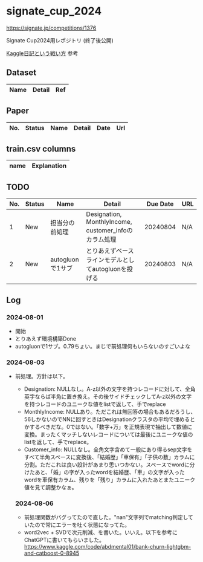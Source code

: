 # signate_cup_2024
https://signate.jp/competitions/1376

Signate Cup2024用レポジトリ (終了後公開)

[Kaggle日記という戦い方](https://zenn.dev/fkubota/articles/3d8afb0e919b555ef068) 参考

## Dataset

|Name|Detail|Ref|
|---|---|---|

## Paper

|No.|Status|Name|Detail|Date|Url|
|---|---|---|---|---|---|

## train.csv columns

|name|Explanation|
|----|----|

## TODO

|No.|Status|Name|Detail|Due Date|URL|
|---|---|---|---|---|---|
| 1 | New | 担当分の前処理 | Designation, MonthlyIncome, customer_infoのカラム処理  | 20240804 | N/A |
| 2 | New | autogluonで1サブ | とりあえずベースラインモデルとしてautogluonを投げる | 20240803 | N/A |

## Log

### 2024-08-01

- 開始
- とりあえず環境構築Done
- autogluonで1サブ。0.79ちょい。まじで前処理何もいらないのすごいよな

### 2024-08-03

- 前処理。方針は以下。
  - Designation: NULLなし。A-z以外の文字を持つレコードに対して、全角英字ならば半角に置き換え。その後サイドチェックしてA-z以外の文字を持つレコードのユニークな値をlistで返して、手でreplace
  - MonthlyIncome: NULLあり。ただこれは無回答の場合もあるだろうし、56しかないのでNNに回すときはDesignationクラスタの平均で埋めるとかするべきだな。0ではない。「数字+万」を正規表現で抽出して数値に変換。まったくマッチしないレコードについては最後にユニークな値のlistを返して、手でreplace。
  - Customer_info: NULLなし。全角文字含めて一般にあり得るsep文字をすべて半角スペースに変換後、「結婚歴」「車保有」「子供の数」カラムに分割。ただこれは良い設計があまり思いつかない。スペースでwordに分けたあと、「婚」の字が入ったwordを結婚歴、「車」の文字が入ったwordを車保有カラム、残りを「残り」カラムに入れたあとまたユニーク値を見て調整かなぁ。

  ### 2024-08-06

  - 前処理関数がバグってたので直した。"nan"文字列でmatching判定していたので常にエラーを吐く状態になってた。
  - word2vec + SVDで次元削減、を書いた。いいえ。以下を参考にChatGPTに書いてもらいました。https://www.kaggle.com/code/abdmental01/bank-churn-lightgbm-and-catboost-0-8945

